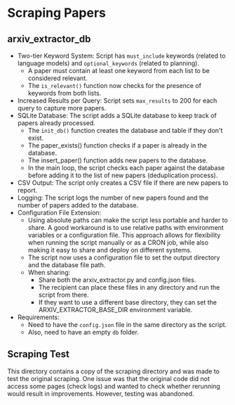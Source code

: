 # Scraping Papers

## arxiv_extractor_db
- Two-tier Keyword System: Script has `must_include` keywords (related to language models) and `optional_keywords` (related to planning).
  - A paper must contain at least one keyword from each list to be considered relevant.
  - The `is_relevant()` function now checks for the presence of keywords from both lists.
- Increased Results per Query: Script sets `max_results` to 200 for each query to capture more papers.
- SQLite Database: The script adds a SQLite database to keep track of papers already processed.
  - The `init_db()` function creates the database and table if they don't exist.
  - The paper_exists() function checks if a paper is already in the database.
  - The insert_paper() function adds new papers to the database.
  - In the main loop, the script checks each paper against the database before adding it to the list of new papers (deduplication process).
- CSV Output: The script only creates a CSV file if there are new papers to report.
- Logging: The script logs the number of new papers found and the number of papers added to the database.
- Configuration File Extension:
  - Using absolute paths can make the script less portable and harder to share. A good workaround is to use relative paths with environment variables or a configuration file. This approach allows for flexibility when running the script manually or as a CRON job, while also making it easy to share and deploy on different systems.
  - The script now uses a configuration file to set the output directory and the database file path.
  - When sharing:
    - Share both the arxiv_extractor.py and config.json files.
    - The recipient can place these files in any directory and run the script from there.
    - If they want to use a different base directory, they can set the ARXIV_EXTRACTOR_BASE_DIR environment variable.
- Requirements:
  - Need to have the `config.json` file in the same directory as the script.
  - Also, need to have an empty `db` folder.


## Scraping Test
This directory contains a copy of the scraping directory and was made to test the original scraping.
One issue was that the original code did not access some pages (check logs) and wanted to check whether rerunning would result in improvements.
However, testing was abandoned.
